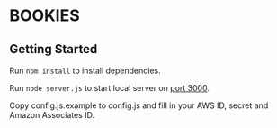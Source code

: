 BOOKIES
=======

Getting Started
---------------

Run `npm install` to install dependencies.

Run `node server.js` to start local server on [port 3000](http://localhost:3000).

Copy config.js.example to config.js and fill in your AWS ID, secret and Amazon Associates ID.